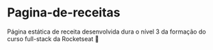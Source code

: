 # Pagina-de-receitas
Página estática de receita desenvolvida dura o nível 3 da formação do curso full-stack da Rocketseat 💜

